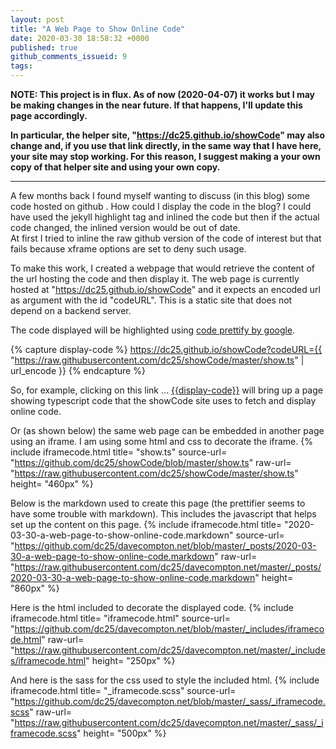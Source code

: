 ```yaml
---
layout: post
title: "A Web Page to Show Online Code"
date: 2020-03-30 18:58:32 +0000
published: true
github_comments_issueid: 9
tags:
---
```


**NOTE: This project is in flux.   As of now (2020-04-07) it works but I may be making changes in the near future.  If that happens, I'll update this page accordingly.**

**In particular, the helper site, "https://dc25.github.io/showCode" may also change and, if you use that link directly, in the same way that I have here, your site may stop working.   For this reason, I suggest making a your own copy of that helper site and using your own copy.**

***

A few months back I found myself wanting to discuss (in this blog) some code hosted on github .   How could I display the code in the blog?   I could have used the jekyll highlight tag and inlined the code but then if the actual code changed, the inlined version would be out of date.   
At first I tried to inline the raw github version of the code of interest but that fails because xframe options are set to deny such usage.

To make this work, I created a webpage that would retrieve the content of the url hosting the code and then display it.  The web page is currently hosted at "https://dc25.github.io/showCode" and it expects an encoded url as argument with the id "codeURL".   This is a static site that does not depend on a backend server.

The code displayed will be highlighted using [code prettify by google](https://github.com/google/code-prettify).

{% capture display-code %}
https://dc25.github.io/showCode?codeURL={{ "https://raw.githubusercontent.com/dc25/showCode/master/show.ts" | url_encode }}
{% endcapture %}

So, for example, clicking on this link ...  [{{display-code}}]({{display-code}}) will bring up a page showing typescript code that the showCode site uses to fetch and display online code.

Or (as shown below) the same web page can be embedded in another page using an iframe.   I am using some html and css to decorate the iframe.
{% include iframecode.html 
              title=      "show.ts"
              source-url= "https://github.com/dc25/showCode/blob/master/show.ts"
              raw-url=    "https://raw.githubusercontent.com/dc25/showCode/master/show.ts"
              height=     "460px" %}

Below is the markdown used to create this page (the prettifier seems to have some trouble with markdown).  This includes the javascript that helps set up the content on this page.
{% include iframecode.html 
              title=      "2020-03-30-a-web-page-to-show-online-code.markdown"
              source-url= "https://github.com/dc25/davecompton.net/blob/master/_posts/2020-03-30-a-web-page-to-show-online-code.markdown"
              raw-url=    "https://raw.githubusercontent.com/dc25/davecompton.net/master/_posts/2020-03-30-a-web-page-to-show-online-code.markdown"
              height=     "860px" %}

Here is the html included to decorate the displayed code.
{% include iframecode.html 
              title=      "iframecode.html" 
              source-url= "https://github.com/dc25/davecompton.net/blob/master/_includes/iframecode.html"
              raw-url=    "https://raw.githubusercontent.com/dc25/davecompton.net/master/_includes/iframecode.html" 
              height=     "250px" %}

And here is the sass for the css used to style the included html.
{% include iframecode.html 
              title=      "_iframecode.scss" 
              source-url= "https://github.com/dc25/davecompton.net/blob/master/_sass/_iframecode.scss" 
              raw-url=    "https://raw.githubusercontent.com/dc25/davecompton.net/master/_sass/_iframecode.scss" 
              height=     "500px" %}

